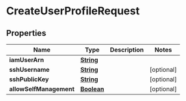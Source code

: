 

# CreateUserProfileRequest


## Properties

| Name | Type | Description | Notes |
|------------ | ------------- | ------------- | -------------|
|**iamUserArn** | [**String**](String.md) |  |  |
|**sshUsername** | [**String**](String.md) |  |  [optional] |
|**sshPublicKey** | [**String**](String.md) |  |  [optional] |
|**allowSelfManagement** | [**Boolean**](Boolean.md) |  |  [optional] |



